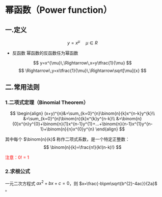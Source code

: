 # 幂函数（Power function）

##  一.定义
$$
y=x^{\mu}\,\,\,\,\,\,\,\,\mu\in R
$$

* 反函数
幂函数的反函数任为幂函数

$$
y=x^{\mu}\,\Rightarrow\,x=y\tfrac{1}{\mu}
$$
$$
\Rightarrow\,y=x\tfrac{1}{\mu}\,\Rightarrow\sqrt[\mu]{x}
$$







## 二.常用法则



### 1.二项式定理（Binomial Theorem）

$$
\begin{align}
(x+y)^{n}&=\sum_{k=0}^{n}\binom{n}{k}x^{n-k}y^{k}\\
&=\sum_{k=0}^{n}\binom{n}{k}x^{k}y^{n-k}\\
&=\binom{n}{0}x^{n}y^{0}+\binom{n}{1}x^{n-1}y^{1}+...+\binom{n}{n-1}x^{1}y^{n-1}+\binom{n}{n}x^{0}y^{n}
\end{align}
$$



其中每个 $\binom{n}{k}$ 称作二项式系数，是一个特定正整数：
$$
\binom{n}{k}=\frac{n!}{k!(n-k)!}
$$

<font color=red>注意：0! = 1</font>



### 2.求根公式

一元二次方程式 $ax^{2}+bx+c=0$，则 $x=\frac{-b\pm\sqrt{b^{2}-4ac}}{2a}$ 。

